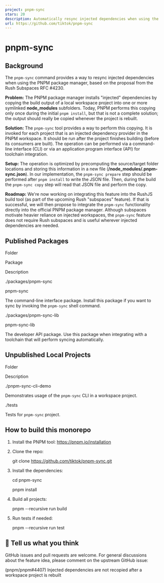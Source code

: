 ```yaml
---
project: pnpm-sync
stars: 20
description: Automatically resync injected dependencies when using the PNPM package manager
url: https://github.com/tiktok/pnpm-sync
---
```


pnpm-sync
=========

Background
----------

The `pnpm-sync` command provides a way to resync injected dependencies when using the PNPM package manager, based on the proposal from the Rush Subspaces RFC #4230.

**Problem:** The PNPM package manager installs "injected" dependencies by copying the build output of a local workspace project into one or more symlinked **node\_modules** subfolders. Today, PNPM performs this copying only once during the initial `pnpm install`, but that is not a complete solution; the output should really be copied whenever the project is rebuilt.

**Solution:** The `pnpm-sync` tool provides a way to perform this copying. It is invoked for each project that is an injected dependency provider in the PNPM workspace. It should be run after the project finishes building (before its consumers are built). The operation can be performed via a command-line interface (CLI) or via an application program interface (API) for toolchain integration.

**Setup:** The operation is optimized by precomputing the source/target folder locations and storing this information in a new file (**<your-library>/node\_modules/.pnpm-sync.json**). In our implementation, the `pnpm-sync prepare` step should be performed after `pnpm install` to write the JSON file. Then, during the build the `pnpm-sync copy` step will read that JSON file and perform the copy.

**Roadmap:** We're now working on integrating this feature into the RushJS build tool (as part of the upcoming Rush "subspaces" feature). If that is successful, we will then propose to integrate the `pnpm-sync` functionality directly into the official PNPM package manager. Although subspaces motivate heavier reliance on injected workspaces, the `pnpm-sync` feature does not require Rush subspaces and is useful wherever injected dependencies are needed.

Published Packages
------------------

Folder

Package

Description

./packages/pnpm-sync

pnpm-sync

The command-line interface package. Install this package if you want to sync by invoking the `pnpm-sync` shell command.

./packages/pnpm-sync-lib

pnpm-sync-lib

The developer API package. Use this package when integrating with a toolchain that will perform syncing automatically.

Unpublished Local Projects
--------------------------

Folder

Description

./pnpm-sync-cli-demo

Demonstrates usage of the `pnpm-sync` CLI in a workspace project.

./tests

Tests for `pnpm-sync` project.

How to build this monorepo
--------------------------

1.  Install the PNPM tool: https://pnpm.io/installation
    
2.  Clone the repo:
    
    git clone https://github.com/tiktok/pnpm-sync.git
    
3.  Install the dependencies:
    
    cd pnpm-sync
    
    pnpm install
    
4.  Build all projects:
    
    pnpm --recursive run build
    
5.  Run tests if needed:
    
    pnpm --recursive run test
    

💬 Tell us what you think
-------------------------

GitHub issues and pull requests are welcome. For general discussions about the feature idea, please comment on the upstream GitHub issue:

(pnpm/pnpm#4407) Injected dependencies are not recopied after a workspace project is rebuilt
